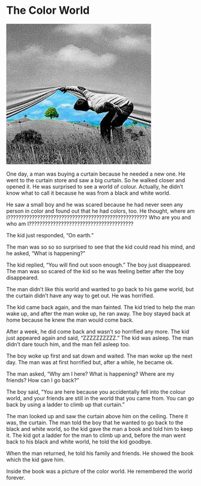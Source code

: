 # The Color World

![Colour of the world](images/colour-world.jpg "Colour of the world")

One day, a man was buying a curtain because he needed a new one. He went to the curtain store and saw a big curtain. So he walked closer and opened it. He was surprised to see a world of colour. Actually, he didn’t know what to call it because he was from a black and white world.

He saw a small boy and he was scared because he had never seen any person in color and found out that he had colors, too. He thought, where am I????????????????????????????????????????????????????
Who are you and who am I???????????????????????????????????????

The kid just responded, “On earth.” 

The man was so so so surprised to see that the kid could read his mind, and he asked, “What is happening?” 

The kid replied, “You will find out soon enough.” The boy just disappeared. The man was so scared of the kid so he was feeling better after the boy disappeared.

The man didn’t like this world and wanted to go back to his game world, but the curtain didn’t have any way to get out. He was horrified.

The kid came back again, and the man fainted. The kid tried to help the man wake up, and after the man woke up, he ran away. The boy stayed back at home because he knew the man would come back.

After a week, he did come back and wasn’t so horrified any more. The kid just appeared again and said, “ZZZZZZZZZZ.” The kid was asleep.
The man didn’t dare touch him, and the man fell asleep too.

The boy woke up first and sat down and waited. The man woke up the next day. The man was at first horrified but, after a while, he became ok.

The man asked, “Why am I here? What is happening? Where are my friends? How can I go back?”

The boy said, “You are here because you accidentally fell into the colour world, and your friends are still in the world that you came from. You can go back by using a ladder to climb up that curtain.” 

The man looked up and saw the curtain above him on the ceiling. There it was, the curtain. The man told the boy that he wanted to go back to the black and white world, so the kid gave the man a book and told him to keep it. The kid got a ladder for the man to climb up and, before the man went back to his black and white world, he told the kid goodbye. 

When the man returned, he told his family and friends. He showed the book which the kid gave him. 

Inside the book was a picture of the color world. He remembered the world forever.

